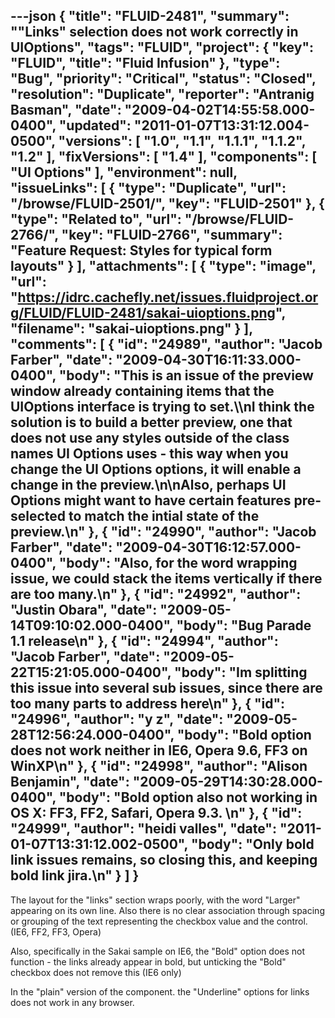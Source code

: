 ---json
{
  "title": "FLUID-2481",
  "summary": "\"Links\" selection does not work correctly in UIOptions",
  "tags": "FLUID",
  "project": {
    "key": "FLUID",
    "title": "Fluid Infusion"
  },
  "type": "Bug",
  "priority": "Critical",
  "status": "Closed",
  "resolution": "Duplicate",
  "reporter": "Antranig Basman",
  "date": "2009-04-02T14:55:58.000-0400",
  "updated": "2011-01-07T13:31:12.004-0500",
  "versions": [
    "1.0",
    "1.1",
    "1.1.1",
    "1.1.2",
    "1.2"
  ],
  "fixVersions": [
    "1.4"
  ],
  "components": [
    "UI Options"
  ],
  "environment": null,
  "issueLinks": [
    {
      "type": "Duplicate",
      "url": "/browse/FLUID-2501/",
      "key": "FLUID-2501"
    },
    {
      "type": "Related to",
      "url": "/browse/FLUID-2766/",
      "key": "FLUID-2766",
      "summary": "Feature Request: Styles for typical form layouts"
    }
  ],
  "attachments": [
    {
      "type": "image",
      "url": "https://idrc.cachefly.net/issues.fluidproject.org/FLUID/FLUID-2481/sakai-uioptions.png",
      "filename": "sakai-uioptions.png"
    }
  ],
  "comments": [
    {
      "id": "24989",
      "author": "Jacob Farber",
      "date": "2009-04-30T16:11:33.000-0400",
      "body": "This is an issue of the preview window already containing items that the UIOptions interface is trying to set.\\\nI think the solution is to build a better preview, one that does not use any styles outside of the class names UI Options uses - this way when you change the UI Options options, it will enable a change in the preview.\n\nAlso, perhaps UI Options might want to have certain features pre- selected to match the intial state of the preview.\n"
    },
    {
      "id": "24990",
      "author": "Jacob Farber",
      "date": "2009-04-30T16:12:57.000-0400",
      "body": "Also, for the word wrapping issue, we could stack the items vertically if there are too many.\n"
    },
    {
      "id": "24992",
      "author": "Justin Obara",
      "date": "2009-05-14T09:10:02.000-0400",
      "body": "Bug Parade 1.1 release\n"
    },
    {
      "id": "24994",
      "author": "Jacob Farber",
      "date": "2009-05-22T15:21:05.000-0400",
      "body": "Im splitting this issue into several sub issues, since there are too many parts to address here\n"
    },
    {
      "id": "24996",
      "author": "y z",
      "date": "2009-05-28T12:56:24.000-0400",
      "body": "Bold option does not work neither in IE6, Opera 9.6, FF3 on WinXP\n"
    },
    {
      "id": "24998",
      "author": "Alison Benjamin",
      "date": "2009-05-29T14:30:28.000-0400",
      "body": "Bold option also not working in OS X: FF3, FF2, Safari, Opera 9.3.&#x20;\n"
    },
    {
      "id": "24999",
      "author": "heidi valles",
      "date": "2011-01-07T13:31:12.002-0500",
      "body": "Only bold link issues remains, so closing this, and keeping bold link jira.\n"
    }
  ]
}
---
The layout for the "links" section wraps poorly, with the word "Larger" appearing on its own line. Also there is no clear association through spacing or grouping of the text representing the checkbox value and the control. (IE6, FF2, FF3, Opera)

Also, specifically in the Sakai sample on IE6, the "Bold" option does not function - the links already appear in bold, but unticking the "Bold" checkbox does not remove this (IE6 only)

In the "plain" version of the component. the "Underline" options for links does not work in any browser.

        